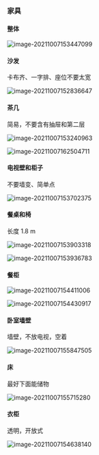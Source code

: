 ### 家具

#### 整体

![image-20211007153447099](C:\Users\lianggan13\AppData\Roaming\Typora\typora-user-images\image-20211007153447099.png)

#### 沙发

卡布齐、一字排、座位不要太宽

![image-20211007152836647](C:\Users\lianggan13\AppData\Roaming\Typora\typora-user-images\image-20211007152836647.png)

#### 茶几

简易，不要含有抽屉和第二层

![image-20211007153240963](C:\Users\lianggan13\AppData\Roaming\Typora\typora-user-images\image-20211007153240963.png)

![image-20211007162504711](C:\Users\lianggan13\AppData\Roaming\Typora\typora-user-images\image-20211007162504711.png)

#### 电视壁和柜子

不要墙变、简单点

![image-20211007153702375](C:\Users\lianggan13\AppData\Roaming\Typora\typora-user-images\image-20211007153702375.png)

#### 餐桌和椅

长度 1.8 m

![image-20211007153903318](C:\Users\lianggan13\AppData\Roaming\Typora\typora-user-images\image-20211007153903318.png)

![image-20211007153936783](C:\Users\lianggan13\AppData\Roaming\Typora\typora-user-images\image-20211007153936783.png)

#### 餐柜

![image-20211007154411006](C:\Users\lianggan13\AppData\Roaming\Typora\typora-user-images\image-20211007154411006.png)

![image-20211007154430917](C:\Users\lianggan13\AppData\Roaming\Typora\typora-user-images\image-20211007154430917.png)

#### 卧室墙壁

墙壁，不放电视，空着

![image-20211007155847505](C:\Users\lianggan13\AppData\Roaming\Typora\typora-user-images\image-20211007155847505.png)



#### 床

最好下面能储物

![image-20211007155715280](C:\Users\lianggan13\AppData\Roaming\Typora\typora-user-images\image-20211007155715280.png)



#### 衣柜

透明，开放式

![image-20211007154638140](C:\Users\lianggan13\AppData\Roaming\Typora\typora-user-images\image-20211007154638140.png)